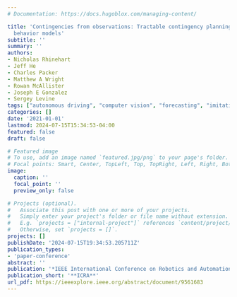 ```yaml
---
# Documentation: https://docs.hugoblox.com/managing-content/

title: 'Contingencies from observations: Tractable contingency planning with learned
  behavior models'
subtitle: ''
summary: ''
authors:
- Nicholas Rhinehart
- Jeff He
- Charles Packer
- Matthew A Wright
- Rowan McAllister
- Joseph E Gonzalez
- Sergey Levine
tags: ["autonomous driving", "computer vision", "forecasting", "imitation learning", "machine learning", "planning", "robotics"]
categories: []
date: '2021-01-01'
lastmod: 2024-07-15T15:34:53-04:00
featured: false
draft: false

# Featured image
# To use, add an image named `featured.jpg/png` to your page's folder.
# Focal points: Smart, Center, TopLeft, Top, TopRight, Left, Right, BottomLeft, Bottom, BottomRight.
image:
  caption: ''
  focal_point: ''
  preview_only: false

# Projects (optional).
#   Associate this post with one or more of your projects.
#   Simply enter your project's folder or file name without extension.
#   E.g. `projects = ["internal-project"]` references `content/project/deep-learning/index.md`.
#   Otherwise, set `projects = []`.
projects: []
publishDate: '2024-07-15T19:34:53.205711Z'
publication_types:
- 'paper-conference'
abstract: ''
publication: '*IEEE International Conference on Robotics and Automation*'
publication_short: '**ICRA**'
url_pdf: https://ieeexplore.ieee.org/abstract/document/9561683
---
```

